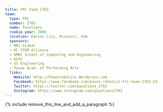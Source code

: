 ```yaml
---
title: FRC Team 1763
team:
  type: FRC
  number: 1763
  name: Paseliens
  rookie_year: 2006
  location: Kansas City, Missouri, USA
  sponsors:
  - MRI Global
  - KC STEM Alliance
  - UMKC School of Computing and Engineering
  - KCPS
  - US Engineering
  - Paseo Acad. of Performing Arts
  links:
    Website: http://Paseorobotics.Wordpress.com
    Facebook: https://www.facebook.com/paseo-robotics-frc-team-1763-231257523620326
    Twitter: https://twitter.com/paseliens_1763
    Instagram: https://www.instagram.com/paseliens1763
---
```


{% include remove_this_line_and_add_a_paragraph %}
